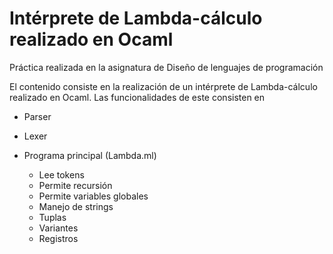 # Intérprete de Lambda-cálculo realizado en Ocaml

Práctica realizada en la asignatura de Diseño de lenguajes de programación

El contenido consiste en la realización de un intérprete de Lambda-cálculo realizado en Ocaml.
Las funcionalidades de este consisten en

- Parser
- Lexer
- Programa principal (Lambda.ml)

  - Lee tokens
  - Permite recursión
  - Permite variables globales
  - Manejo de strings
  - Tuplas
  - Variantes
  - Registros
